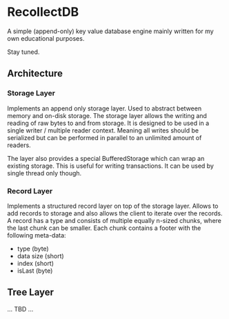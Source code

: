 # RecollectDB

A simple (append-only) key value database engine mainly written for my own educational purposes.

Stay tuned.

## Architecture

### Storage Layer

Implements an append only storage layer. Used to abstract between memory and on-disk storage.
The storage layer allows the writing and reading of raw bytes to and from storage. It is designed
to be used in a single writer / multiple reader context. Meaning all writes should be serialized but
can be performed in parallel to an unlimited amount of readers.

The layer also provides a special BufferedStorage which can wrap an existing storage.
This is useful for writing transactions. It can be used by single thread only though.

### Record Layer

Implements a structured record layer on top of the storage layer. Allows to add records
to storage and also allows the client to iterate over the records. A record has a type and 
consists of multiple equally n-sized chunks, where the last chunk can be smaller. 
Each chunk contains a footer with the following meta-data:

- type (byte)
- data size (short)
- index (short)
- isLast (byte)

## Tree Layer

... TBD ...